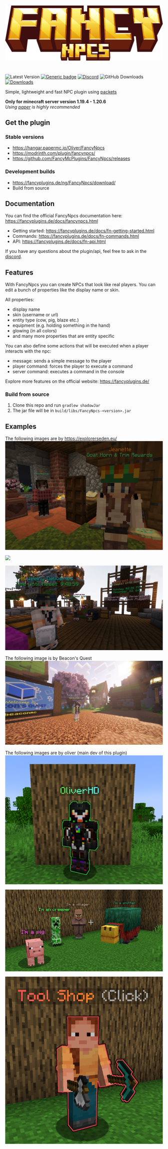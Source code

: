 ![](fancynpcs_title.png)

#                           

![Latest Version](https://img.shields.io/github/v/release/FancyMcPlugins/FancyNpcs?style=flat-square)
[![Generic badge](https://img.shields.io/badge/folia-supported-green.svg)](https://shields.io/)
[![Discord](https://img.shields.io/discord/899740810956910683?color=7289da&logo=Discord&label=Discord&style=flat-square)](https://discord.gg/ZUgYCEJUEx)
![GitHub Downloads](https://img.shields.io/github/downloads/FancyMcPlugins/FancyNpcs/total?logo=GitHub&style=flat-square)
[![Downloads](https://img.shields.io/modrinth/dt/fancynpcs?color=00AF5C&label=modrinth&style=flat&logo=modrinth)](https://modrinth.com/plugin/fancynpcs/versions)

Simple, lightweight and fast NPC plugin using [packets](https://wiki.vg/Protocol)

**Only for minecraft server version 1.19.4 - 1.20.6**<br>
_Using [paper](https://papermc.io/downloads) is highly recommended_

## Get the plugin

### Stable versions

- https://hangar.papermc.io/Oliver/FancyNpcs
- https://modrinth.com/plugin/fancynpcs/
- https://github.com/FancyMcPlugins/FancyNpcs/releases

### Development builds

- https://fancyplugins.de/ng/FancyNpcs/download/
- Build from source

## Documentation

You can find the official FancyNpcs documentation here: https://fancyplugins.de/docs/fancynpcs.html

- Getting started: https://fancyplugins.de/docs/fn-getting-started.html
- Commands: https://fancyplugins.de/docs/fn-commands.html
- API: https://fancyplugins.de/docs/fn-api.html

If you have any questions about the plugin/api, feel free to ask in the [discord](https://discord.gg/ZUgYCEJUEx).

## Features

With FancyNpcs you can create NPCs that look like real players. You can edit a bunch of properties like the display name
or skin.

All properties:

- display name
- skin (username or url)
- entity type (cow, pig, blaze etc.)
- equipment (e.g. holding something in the hand)
- glowing (in all colors)
- and many more properties that are entity specific

You can also define some actions that will be executed when a player interacts with the npc:

- message: sends a simple message to the player
- player command: forces the player to execute a command
- server command: executes a command in the console

Explore more features on the official website: https://fancyplugins.de/

### Build from source

1. Clone this repo and run `gradlew shadowJar`
2. The jar file will be in `build/libs/FancyNpcs-<version>.jar`

## Examples

The following images are by https://explorerseden.eu/
![](exampleImages/niceron2.png)

![](exampleImages/niceron1.png)

![](exampleImages/niceron3.png)

The following image is by Beacon's Quest
![](exampleImages/dave1.png)

The following images are by oliver (main dev of this plugin)
![](exampleImages/oliver1.png)

![](exampleImages/oliver2.png)

![](exampleImages/oliver3.png)

